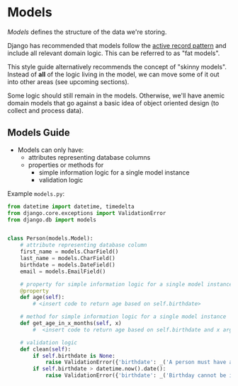 # Models

_Models_ defines the structure of the data we're storing.

Django has recommended that models follow the [active record pattern](https://docs.djangoproject.com/en/4.1/misc/design-philosophies/#models) and include all relevant domain logic. This can be referred to as
"fat models".

This style guide alternatively recommends the concept of "skinny models". Instead of **all** of the logic living in the
model, we can move some of it out into other areas (see upcoming sections).

Some logic should still remain in the models. Otherwise, we'll have anemic domain models that go against a basic idea
of object oriented design (to collect and process data).

## Models Guide

- Models can only have:
  - attributes representing database columns
  - properties or methods for
    - simple information logic for a single model instance
    - validation logic

Example `models.py`:

```python
from datetime import datetime, timedelta
from django.core.exceptions import ValidationError
from django.db import models


class Person(models.Model):
    # attribute representing database column
    first_name = models.CharField()
    last_name = models.CharField()
    birthdate = models.DateField()
    email = models.EmailField()

    # property for simple information logic for a single model instance
    @property
    def age(self):
        # <insert code to return age based on self.birthdate>

    # method for simple information logic for a single model instance
    def get_age_in_x_months(self, x)
        #  <insert code to return age based on self.birthdate and x argument>

    # validation logic
    def clean(self):
        if self.birthdate is None:
            raise ValidationError({'birthdate': _('A person must have a birthday')})
        if self.birthdate > datetime.now().date():
            raise ValidationError({'birthdate': _('Birthday cannot be in the future')})
```
